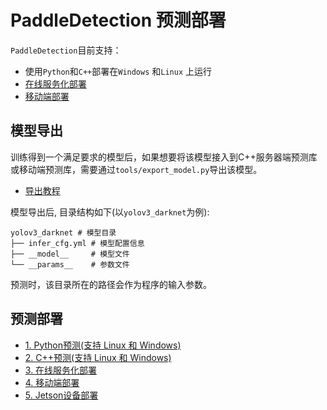 # PaddleDetection 预测部署

`PaddleDetection`目前支持：
- 使用`Python`和`C++`部署在`Windows` 和`Linux` 上运行
- [在线服务化部署](./serving/README.md)
- [移动端部署](https://github.com/PaddlePaddle/Paddle-Lite-Demo)

## 模型导出
训练得到一个满足要求的模型后，如果想要将该模型接入到C++服务器端预测库或移动端预测库，需要通过`tools/export_model.py`导出该模型。

- [导出教程](https://github.com/PaddlePaddle/PaddleDetection/blob/master/docs/advanced_tutorials/deploy/EXPORT_MODEL.md)

模型导出后, 目录结构如下(以`yolov3_darknet`为例):
```
yolov3_darknet # 模型目录
├── infer_cfg.yml # 模型配置信息
├── __model__     # 模型文件
└── __params__    # 参数文件
```

预测时，该目录所在的路径会作为程序的输入参数。

## 预测部署
- [1. Python预测(支持 Linux 和 Windows)](https://github.com/PaddlePaddle/PaddleDetection/blob/master/deploy/python)
- [2. C++预测(支持 Linux 和 Windows)](https://github.com/PaddlePaddle/PaddleDetection/blob/master/deploy/cpp)
- [3. 在线服务化部署](./serving/README.md)
- [4. 移动端部署](https://github.com/PaddlePaddle/Paddle-Lite-Demo)
- [5. Jetson设备部署](./cpp/docs/Jetson_build.md)
